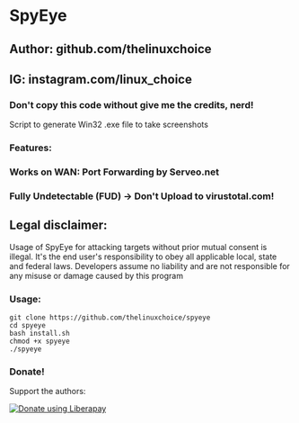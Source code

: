 # SpyEye
## Author: github.com/thelinuxchoice
## IG: instagram.com/linux_choice
### Don't copy this code without give me the credits, nerd! 

Script to generate Win32 .exe file to take screenshots

### Features:
### Works on WAN: Port Forwarding by Serveo.net
### Fully Undetectable (FUD) -> Don't Upload to virustotal.com!

## Legal disclaimer:

Usage of SpyEye for attacking targets without prior mutual consent is illegal. It's the end user's responsibility to obey all applicable local, state and federal laws. Developers assume no liability and are not responsible for any misuse or damage caused by this program 


### Usage:
```
git clone https://github.com/thelinuxchoice/spyeye
cd spyeye
bash install.sh
chmod +x spyeye
./spyeye
```

### Donate!
Support the authors:

<noscript><a href="https://liberapay.com/thelinuxchoice/donate"><img alt="Donate using Liberapay" src="https://liberapay.com/assets/widgets/donate.svg"></a></noscript>
